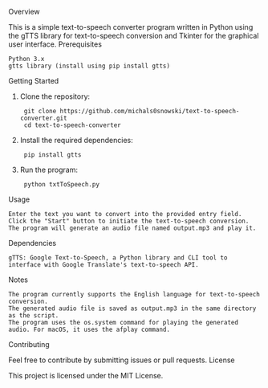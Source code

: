 Overview

This is a simple text-to-speech converter program written in Python using the gTTS library for text-to-speech conversion and Tkinter for the graphical user interface.
Prerequisites

    Python 3.x
    gtts library (install using pip install gtts)

Getting Started
1. Clone the repository:

        git clone https://github.com/michals0snowski/text-to-speech-converter.git
        cd text-to-speech-converter

2. Install the required dependencies:

        pip install gtts

3. Run the program:

        python txtToSpeech.py

Usage

    Enter the text you want to convert into the provided entry field.
    Click the "Start" button to initiate the text-to-speech conversion.
    The program will generate an audio file named output.mp3 and play it.

Dependencies

    gTTS: Google Text-to-Speech, a Python library and CLI tool to interface with Google Translate's text-to-speech API.

Notes

    The program currently supports the English language for text-to-speech conversion.
    The generated audio file is saved as output.mp3 in the same directory as the script.
    The program uses the os.system command for playing the generated audio. For macOS, it uses the afplay command.

Contributing

Feel free to contribute by submitting issues or pull requests.
License

This project is licensed under the MIT License.
